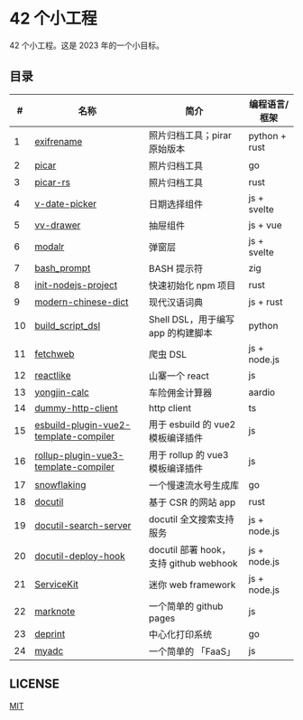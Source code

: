 # 42 个小工程

42 个小工程。这是 2023 年的一个小目标。

## 目录

| #   | 名称                                                                                                     | 简介                                   | 编程语言/框架 |
| --- | -------------------------------------------------------------------------------------------------------- | -------------------------------------- | ------------- |
| 1   | [exifrename](https://github.com/yuekcc/exifrename)                                                       | 照片归档工具；pirar 原始版本           | python + rust |
| 2   | [picar](https://github.com/yuekcc/picar)                                                                 | 照片归档工具                           | go            |
| 3   | [picar-rs](https://github.com/yuekcc/picar-rs)                                                           | 照片归档工具                           | rust          |
| 4   | [v-date-picker](https://github.com/yuekcc/v-date-picker)                                                 | 日期选择组件                           | js + svelte   |
| 5   | [vv-drawer](https://github.com/yuekcc/vv-drawer)                                                         | 抽屉组件                               | js + vue      |
| 6   | [modalr](https://github.com/yuekcc/modalr)                                                               | 弹窗层                                 | js + svelte   |
| 7   | [bash_prompt](https://github.com/yuekcc/bash_prompt)                                                     | BASH 提示符                            | zig           |
| 8   | [init-nodejs-project](https://github.com/yuekcc/init-nodejs-project)                                     | 快速初始化 npm 项目                    | rust          |
| 9   | [modern-chinese-dict](https://github.com/yuekcc/modern-chinese-dict)                                     | 现代汉语词典                           | js + rust     |
| 10  | [build_script_dsl](https://github.com/yuekcc/build_script_dsl)                                           | Shell DSL，用于编写 app 的构建脚本     | python        |
| 11  | [fetchweb](https://github.com/yuekcc/fetchweb)                                                           | 爬虫 DSL                               | js + node.js  |
| 12  | [reactlike](https://github.com/yuekcc/reactlike)                                                         | 山寨一个 react                         | js            |
| 13  | [yongjin-calc](https://github.com/yuekcc/yongjin-calc)                                                   | 车险佣金计算器                         | aardio        |
| 14  | [dummy-http-client](https://github.com/yuekcc/dummy-http-client)                                         | http client                            | ts            |
| 15  | [esbuild-plugin-vue2-template-compiler](https://github.com/yuekcc/esbuild-plugin-vue2-template-compiler) | 用于 esbuild 的 vue2 模板编译插件      | js            |
| 16  | [rollup-plugin-vue3-template-compiler](https://github.com/yuekcc/rollup-plugin-vue3-template-compiler)   | 用于 rollup 的 vue3 模板编译插件       | js            |
| 17  | [snowflaking](https://github.com/yuekcc/snowflaking)                                                     | 一个慢速流水号生成库                   | go            |
| 18  | [docutil](https://github.com/docutil/docutil)                                                            | 基于 CSR 的网站 app                    | rust          |
| 19  | [docutil-search-server](https://github.com/docutil/docutil-search-server)                                | docutil 全文搜索支持服务               | js + node.js  |
| 20  | [docutil-deploy-hook](https://github.com/docutil/docutil-deploy-hook)                                    | docutil 部署 hook，支持 github webhook | js + node.js  |
| 21  | [ServiceKit](https://github.com/yuekcc/ServiceKit)                                                       | 迷你 web framework                     | js + node.js  |
| 22  | [marknote](https://github.com/yuekcc/marknote)                                                           | 一个简单的 github pages                | js            |
| 23  | [deprint](https://github.com/yuekcc/deprint)                                                             | 中心化打印系统                         | go            |
| 24  | [myadc](https://github.com/yuekcc/myadc)                                                                 | 一个简单的 「FaaS」                    | js            |

## LICENSE

[MIT](LICENSE)
